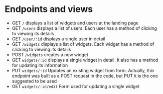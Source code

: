# Endpoints and views 
- GET `/` displays a list of widgets and users at the landing page 
- GET `/users` displays a list of users. Each user has a method of clicking to viewing its details
- GET `/user/:id` displays a single user in detail
- GET `/widgets` displays a list of widgets. Each widget has a method of clicking to viewing its details
- POST `/widgets` creates a new widget
- GET `widgets/:id` displays a single widget in detail. It also has a method for updating its information
- PUT `widgets/:id` Updates an existing widget from form. Actually, this endpoint was built as a POST request in the code, but PUT it is the one suggested to be used
- GET `widgets/:id/edit` Form used for updating a single widget


